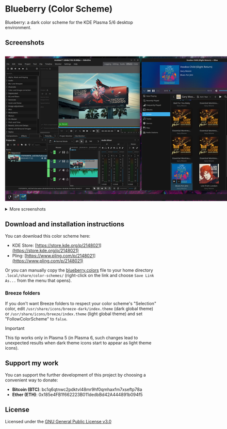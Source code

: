 # Blueberry (Color Scheme)

Blueberry: a dark color scheme for the KDE Plasma 5/6 desktop environment.

## Screenshots

<img src="assets/screenshots/1102523.jpg" alt="Blueberry: a dark color scheme for the KDE Plasma 5/6 desktop environment (screenshot)" style="display: inline-block; margin: 15px 0 15px 0; max-width: 850px">

<details>
<summary>More screenshots</summary>
<img src="assets/screenshots/1102658.jpg" alt="Blueberry: a dark color scheme for the KDE Plasma 5/6 desktop environment (screenshot)" style="display: inline-block; margin: 15px 0 15px 0; max-width: 850px">

<img src="assets/screenshots/1102734.jpg" alt="Blueberry: a dark color scheme for the KDE Plasma 5/6 desktop environment (screenshot)" style="display: inline-block; margin: 15px 0 15px 0; max-width: 850px">

<img src="assets/screenshots/1102836.jpg" alt="Blueberry: a dark color scheme for the KDE Plasma 5/6 desktop environment (screenshot)" style="display: inline-block; margin: 15px 0 15px 0; max-width: 850px">

<img src="assets/screenshots/1103007.jpg" alt="Blueberry: a dark color scheme for the KDE Plasma 5/6 desktop environment (screenshot)" style="display: inline-block; margin: 15px 0 15px 0; max-width: 850px">

<img src="assets/screenshots/1103146.jpg" alt="Blueberry: a dark color scheme for the KDE Plasma 5/6 desktop environment (screenshot)" style="display: inline-block; margin: 15px 0 15px 0; max-width: 850px">
</details>

## Download and installation instructions

You can download this color scheme here:

* KDE Store: [https://store.kde.org/p/2148021](https://store.kde.org/p/2148021)
* Pling: [https://www.pling.com/p/2148021](https://www.pling.com/p/2148021)

Or you can manually copy the [blueberry.colors](https://raw.githubusercontent.com/serhiyguryev/blueberry-color-scheme/main/color-schemes/blueberry.colors) file to your home directory `.local/share/color-schemes/` (right-click on the link and choose `Save Link As...` from the menu that opens).

### Breeze folders

If you don't want Breeze folders to respect your color scheme's "Selection" color, edit `/usr/share/icons/breeze-dark/index.theme` (dark global theme) or `/usr/share/icons/breeze/index.theme` (light global theme) and set "FollowColorScheme" to `false`.

> [!IMPORTANT]
> This tip works only in Plasma 5 (in Plasma 6, such changes lead to unexpected results when dark theme icons start to appear as light theme icons).

## Support my work

You can support the further development of this project by choosing a convenient way to donate:

* **Bitcoin (BTC)**: bc1q6qtnwc2pdktvl48mr9hf0qmhaxfm7xseftp78a
* **Ether (ETH)**: 0x185e4FB1f662223B011dedbBd42A444891b094f5

## License

Licensed under the [GNU General Public License v3.0](https://github.com/serhiyguryev/blueberry-color-scheme/blob/main/LICENSE)

